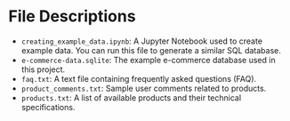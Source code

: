# File Descriptions

- `creating_example_data.ipynb`: A Jupyter Notebook used to create example data. You can run this file to generate a similar SQL database.
- `e-commerce-data.sqlite`: The example e-commerce database used in this project.
- `faq.txt`: A text file containing frequently asked questions (FAQ).
- `product_comments.txt`: Sample user comments related to products.
- `products.txt`: A list of available products and their technical specifications.
